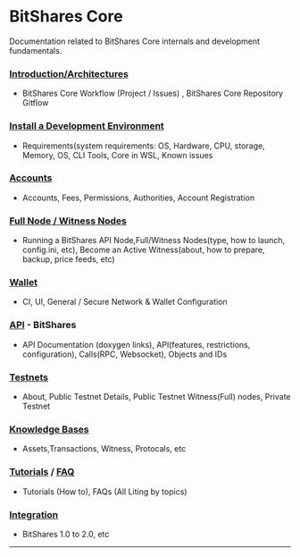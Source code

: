 # BitShares Core
Documentation related to BitShares Core internals and development fundamentals.

### [Introduction/Architectures](/core/intro/README.md#introduction--architectures)
- BitShares Core Workflow (Project / Issues) , BitShares Core Repository Gitflow
   
### [Install a Development Environment](/core/installation/README.md#install-a-development-environment)
- Requirements(system requirements: OS, Hardware, CPU, storage, Memory, OS, CLI Tools, Core in WSL, Known issues
 
### [Accounts](/core/accounts/README.md#accounts)
- Accounts, Fees, Permissions, Authorities, Account Registration  

### [Full Node / Witness Nodes](/core/nodes_full_witness/README.md#full-node--witness-node)
- Running a BitShares API Node,Full/Witness Nodes(type, how to launch, config.ini, etc), Become an Active Witness(about, how to prepare, backup, price feeds, etc)

### [Wallet](/core/wallet/README.md#wallet)
- CI, UI, General / Secure Network & Wallet Configuration

### [API](/core/api#api) - BitShares
- API Documentation (doxygen links), API(features, restrictions, configuration), Calls(RPC, Websocket), Objects and IDs

### [Testnets](/core/testnets/README.md#testnets)
- About, Public Testnet Details, Public Testnet Witness(Full) nodes, Private Testnet

### [Knowledge Bases](/core/knowledge_base#knowledge-base)
- Assets,Transactions, Witness, Protocals, etc

### [Tutorials](/core/tutorials#tutorials) / [FAQ](/core/tutorials/FAQ.md#frequently-asked-questions---list-all)
- Tutorials (How to), FAQs (All Liting by topics)
  
### [Integration](/core/integration/README.md#integration)
- BitShares 1.0 to 2.0, etc 

 
 
 ***
 
